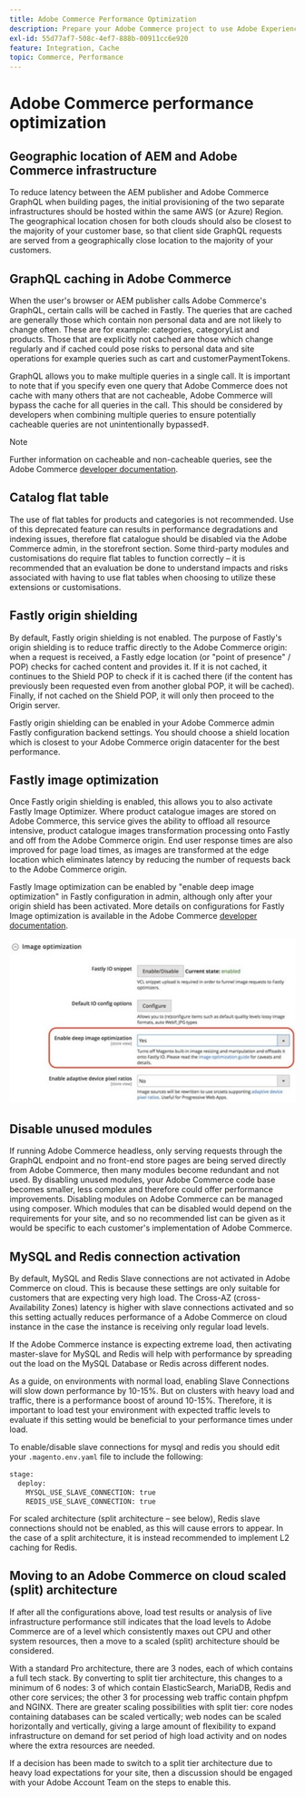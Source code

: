 ```yaml
---
title: Adobe Commerce Performance Optimization
description: Prepare your Adobe Commerce project to use Adobe Experience Manager as a CMS by changing some default settings.
exl-id: 55d77af7-508c-4ef7-888b-00911cc6e920
feature: Integration, Cache
topic: Commerce, Performance
---
```

# Adobe Commerce performance optimization

## Geographic location of AEM and Adobe Commerce infrastructure

To reduce latency between the AEM publisher and Adobe Commerce GraphQL when building pages, the initial provisioning of the two separate infrastructures should be hosted within the same AWS (or Azure) Region. The geographical location chosen for both clouds should also be closest to the majority of your customer base, so that client side GraphQL requests are served from a geographically close location to the majority of your customers.

## GraphQL caching in Adobe Commerce

When the user's browser or AEM publisher calls Adobe Commerce's GraphQL, certain calls will be cached
in Fastly. The queries that are cached are generally those which contain non personal data and are not likely to change often. These are for example: categories, categoryList and products. Those that are explicitly not cached are those which change regularly and if cached could pose risks to personal data and site operations for example queries such as cart and customerPaymentTokens.

GraphQL allows you to make multiple queries in a single call. It is important to note that if you specify even one query that Adobe Commerce does not cache with many others that are not cacheable, Adobe Commerce will bypass the cache for all queries in the call. This should be considered by developers when combining multiple queries to ensure potentially cacheable queries are not unintentionally bypassed‡.

>[!NOTE]
>
> Further information on cacheable and non-cacheable queries, see the Adobe Commerce [developer documentation](https://devdocs.magento.com/guides/v2.4/graphql/caching.html).

## Catalog flat table

The use of flat tables for products and categories is not recommended. Use of this deprecated feature can results in performance degradations and indexing issues, therefore flat catalogue should be disabled via the Adobe Commerce admin, in the storefront section. Some third-party modules and customisations do require flat tables to function correctly – it is recommended that an evaluation be done to understand impacts and risks associated with having to use flat tables when choosing to utilize these extensions or customisations.

## Fastly origin shielding

By default, Fastly origin shielding is not enabled. The purpose of Fastly's origin shielding is to reduce traffic directly to the Adobe Commerce origin: when a request is received, a Fastly edge location (or "point of presence" / POP) checks for cached content and provides it. If it is not cached, it continues to the Shield POP to check if it is cached there (if the content has previously been requested even from another global POP, it will be cached). Finally, if not cached on the Shield POP, it will only then proceed to the Origin server.

Fastly origin shielding can be enabled in your Adobe Commerce admin Fastly configuration backend settings. You should choose a shield location which is closest to your Adobe Commerce origin datacenter for the best performance.

## Fastly image optimization

Once Fastly origin shielding is enabled, this allows you to also activate Fastly Image Optimizer. Where product catalogue images are stored on Adobe Commerce, this service gives the ability to offload all resource intensive, product catalogue images transformation processing onto Fastly and off from the Adobe Commerce origin. End user response times are also improved for page load times, as images are transformed at the edge location which eliminates latency by reducing the number of requests back to the Adobe Commerce origin.

Fastly Image optimization can be enabled by "enable deep image optimization" in Fastly configuration in admin, although only after your origin shield has been activated. More details on configurations for Fastly Image optimization is available in the Adobe Commerce [developer documentation](https://devdocs.magento.com/cloud/cdn/fastly-image-optimization.html).

![Screenshot of Fastly image optimization settings in the Adobe Commerce Admin](../assets/commerce-at-scale/image-optimization.svg)

## Disable unused modules

If running Adobe Commerce headless, only serving requests through the GraphQL endpoint and no front-end store pages are being served directly from Adobe Commerce, then many modules become redundant and not used. By disabling unused modules, your Adobe Commerce code base becomes smaller, less complex and therefore could offer performance improvements. Disabling modules on Adobe Commerce can be managed using composer. Which modules that can be disabled would depend on the requirements for your site, and so no recommended list can be given as it would be specific to each customer's implementation of Adobe Commerce.

## MySQL and Redis connection activation

By default, MySQL and Redis Slave connections are not activated in Adobe Commerce on cloud. This is because these settings are only suitable for customers that are expecting very high load. The Cross-AZ (cross-Availability Zones) latency is higher with slave connections activated and so this setting actually reduces performance of a Adobe Commerce on cloud instance in the case the instance is receiving only regular load levels.

If the Adobe Commerce instance is expecting extreme load, then activating master-slave for MySQL and Redis will help with performance by spreading out the load on the MySQL Database or Redis across different nodes.

As a guide, on environments with normal load, enabling Slave Connections will slow down performance by 10-15%. But on clusters with heavy load and traffic, there is a performance boost of around 10-15%. Therefore, it is important to load test your environment with expected traffic levels to evaluate if this setting would be beneficial to your performance times under load.

To enable/disable slave connections for mysql and redis you should edit your `.magento.env.yaml` file to include the following:

```
stage:
  deploy:
    MYSQL_USE_SLAVE_CONNECTION: true
    REDIS_USE_SLAVE_CONNECTION: true
```

For scaled architecture (split architecture – see below), Redis slave connections should not be enabled, as this will cause errors to appear. In the case of a split architecture, it is instead recommended to implement L2 caching for Redis.

## Moving to an Adobe Commerce on cloud scaled (split) architecture

If after all the configurations above, load test results or analysis of live infrastructure performance still indicates that the load levels to Adobe Commerce are of a level which consistently maxes out CPU and other system resources, then a move to a scaled (split) architecture should be considered.

With a standard Pro architecture, there are 3 nodes, each of which contains a full tech stack. By converting to split tier architecture, this changes to a minimum of 6 nodes: 3 of which contain ElasticSearch, MariaDB, Redis and other core services; the other 3 for processing web traffic contain phpfpm and NGINX. There are greater scaling possibilities with split tier: core nodes containing databases can be scaled vertically; web nodes can be scaled horizontally and vertically, giving a large amount of flexibility to expand infrastructure on demand for set period of high load activity and on nodes where the extra resources are needed.

If a decision has been made to switch to a split tier architecture due to heavy load expectations for your site, then a discussion should be engaged with your Adobe Account Team on the steps to enable this.
